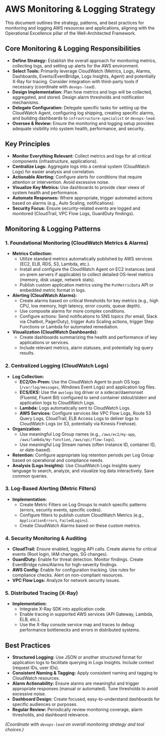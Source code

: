 # AWS Monitoring & Logging Strategy

This document outlines the strategy, patterns, and best practices for monitoring and logging AWS resources and applications, aligning with the Operational Excellence pillar of the Well-Architected Framework.

## Core Monitoring & Logging Responsibilities

*   **Define Strategy:** Establish the overall approach for monitoring metrics, collecting logs, and setting up alerts for the AWS environment.
*   **Select Tools:** Primarily leverage CloudWatch (Metrics, Logs, Alarms, Dashboards, Events/EventBridge, Logs Insights, Agent) and potentially X-Ray for tracing. Consider integration with third-party tools if necessary (coordinate with `devops-lead`).
*   **Design Implementation:** Plan how metrics and logs will be collected, aggregated, and stored. Design alarm thresholds and notification mechanisms.
*   **Delegate Configuration:** Delegate specific tasks for setting up the CloudWatch Agent, configuring log shipping, creating specific alarms, and building dashboards to `infrastructure-specialist` or `devops-lead`.
*   **Oversee & Review:** Ensure the monitoring and logging setup provides adequate visibility into system health, performance, and security.

## Key Principles

*   **Monitor Everything Relevant:** Collect metrics and logs for all critical components (infrastructure, applications).
*   **Centralize Logs:** Aggregate logs into a central system (CloudWatch Logs) for easier analysis and correlation.
*   **Actionable Alerting:** Configure alerts for conditions that require attention or intervention. Avoid excessive noise.
*   **Visualize Key Metrics:** Use dashboards to provide clear views of system health and performance.
*   **Automate Responses:** Where appropriate, trigger automated actions based on alarms (e.g., Auto Scaling, notifications).
*   **Security Focus:** Ensure security-related events are logged and monitored (CloudTrail, VPC Flow Logs, GuardDuty findings).

## Monitoring & Logging Patterns

### 1. Foundational Monitoring (CloudWatch Metrics & Alarms)

*   **Metrics Collection:**
    *   Utilize standard metrics automatically published by AWS services (EC2, ELB, RDS, S3, Lambda, etc.).
    *   Install and configure the CloudWatch Agent on EC2 instances (and on-prem servers if applicable) to collect detailed OS-level metrics (memory, disk usage, network stats).
    *   Publish custom application metrics using the `PutMetricData` API or embedded metric format in logs.
*   **Alerting (CloudWatch Alarms):**
    *   Create alarms based on critical thresholds for key metrics (e.g., high CPU, low memory, high latency, error counts, queue depth).
    *   Use composite alarms for more complex conditions.
    *   Configure actions: Send notifications to SNS topics (for email, Slack via Chatbot, PagerDuty), trigger Auto Scaling actions, trigger Step Functions or Lambda for automated remediation.
*   **Visualization (CloudWatch Dashboards):**
    *   Create dashboards summarizing the health and performance of key applications or services.
    *   Include relevant metrics, alarm statuses, and potentially log query results.

### 2. Centralized Logging (CloudWatch Logs)

*   **Log Collection:**
    *   **EC2/On-Prem:** Use the CloudWatch Agent to push OS logs (`/var/log/messages`, Windows Event Logs) and application log files.
    *   **ECS/EKS:** Use the `awslogs` log driver or a sidecar/daemonset (Fluentd, Fluent Bit) configured to send container stdout/stderr and application logs to CloudWatch Logs.
    *   **Lambda:** Logs automatically sent to CloudWatch Logs.
    *   **AWS Services:** Configure services like VPC Flow Logs, Route 53 Query Logs, CloudTrail, ELB Access Logs to deliver logs to CloudWatch Logs (or S3, potentially via Kinesis Firehose).
*   **Organization:**
    *   Use meaningful Log Group names (e.g., `/aws/ec2/my-app`, `/aws/lambda/my-function`, `/aws/vpc/flow-logs`).
    *   Use meaningful Log Stream names (often instance ID, container ID, or date-based).
*   **Retention:** Configure appropriate log retention periods per Log Group based on operational and compliance needs.
*   **Analysis (Logs Insights):** Use CloudWatch Logs Insights query language to search, analyze, and visualize log data interactively. Save common queries.

### 3. Log-Based Alerting (Metric Filters)

*   **Implementation:**
    *   Create Metric Filters on Log Groups to match specific patterns (errors, security events, specific codes).
    *   Configure filters to publish custom CloudWatch Metrics (e.g., `ApplicationErrors`, `FailedLogins`).
    *   Create CloudWatch Alarms based on these custom metrics.

### 4. Security Monitoring & Auditing

*   **CloudTrail:** Ensure enabled, logging API calls. Create alarms for critical events (Root login, IAM changes, SG changes).
*   **GuardDuty:** Enable for threat detection. Monitor findings. Create EventBridge rules/Alarms for high-severity findings.
*   **AWS Config:** Enable for configuration tracking. Use rules for compliance checks. Alert on non-compliant resources.
*   **VPC Flow Logs:** Analyze for network security issues.

### 5. Distributed Tracing (X-Ray)

*   **Implementation:**
    *   Integrate X-Ray SDK into application code.
    *   Enable tracing in supported AWS services (API Gateway, Lambda, ELB, etc.).
    *   Use the X-Ray console service map and traces to debug performance bottlenecks and errors in distributed systems.

## Best Practices

*   **Structured Logging:** Use JSON or another structured format for application logs to facilitate querying in Logs Insights. Include context (request IDs, user IDs).
*   **Consistent Naming & Tagging:** Apply consistent naming and tagging to CloudWatch resources.
*   **Alarm Actionability:** Ensure alarms are meaningful and trigger appropriate responses (manual or automated). Tune thresholds to avoid excessive noise.
*   **Dashboard Design:** Create focused, easy-to-understand dashboards for specific audiences or purposes.
*   **Regular Review:** Periodically review monitoring coverage, alarm thresholds, and dashboard relevance.

*(Coordinate with `devops-lead` on overall monitoring strategy and tool choices.)*